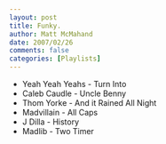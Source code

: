 ```yaml
---
layout: post
title: Funky.
author: Matt McMahand
date: 2007/02/26
comments: false
categories: [Playlists]
---
```


<ul>
<li>Yeah Yeah Yeahs - Turn Into</li>
<li>Caleb Caudle - Uncle Benny</li>
<li>Thom Yorke - And it Rained All Night</li>
<li>Madvillain - All Caps</li>
<li>J Dilla - History</li>
<li>Madlib - Two Timer</li></ul>

